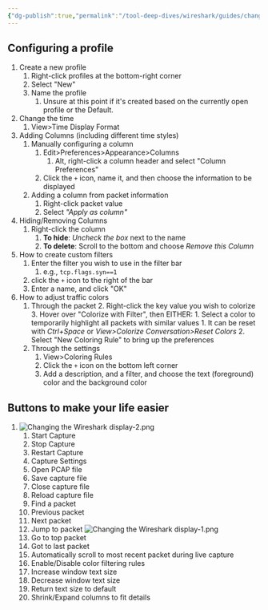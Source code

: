 ```yaml
---
{"dg-publish":true,"permalink":"/tool-deep-dives/wireshark/guides/changing-the-wireshark-display/"}
---
```


## Configuring a profile
1. Create a new profile
	1. Right-click profiles at the bottom-right corner
	2. Select "New"
	3. Name the profile
		1. Unsure at this point if it's created based on the currently open profile or the Default.
2. Change the time
	1. View>Time Display Format
3. Adding Columns (including different time styles)
	1. Manually configuring a column
		1. Edit>Preferences>Appearance>Columns
			1. Alt, right-click a column header and select "Column Preferences"
		2. Click the `+` icon, name it, and then choose the information to be displayed
	2. Adding a column from packet information
		1. Right-click packet value
		2. Select *"Apply as column"*
4. Hiding/Removing Columns
	1. Right-click the column
		1. **To hide**: *Uncheck the box* next to the name
		2. **To delete**: Scroll to the bottom and choose *Remove this Column*
5. How to create custom filters
	1. Enter the filter you wish to use in the filter bar
		1. e.g., `tcp.flags.syn==1`
	2. click the `+` icon to the right of the bar
	3. Enter a name, and click "OK"
6. How to adjust traffic colors
	1. Through the packet
		2. Right-click the key value you wish to colorize
		3. Hover over "Colorize with Filter", then EITHER:
			1. Select a color to temporarily highlight all packets with similar values
				1. It can be reset with *Ctrl+Space* or *View>Colorize Conversation>Reset Colors*
			2. Select "New Coloring Rule" to bring up the preferences
	2. Through the settings
		1. View>Coloring Rules
		2. Click the `+` icon on the bottom left corner
		3. Add a description, and a filter, and choose the text (foreground) color and the background color

## Buttons to make your life easier
1. ![Changing the Wireshark display-2.png](/img/user/Attachments/Changing%20the%20Wireshark%20display-2.png)
	1. Start Capture
	2. Stop Capture
	3. Restart Capture
	4. Capture Settings
	5. Open PCAP file
	6. Save capture file
	7. Close capture file
	8. Reload capture file
	9. Find a packet
	10. Previous packet
	11. Next packet
	12. Jump to packet ![Changing the Wireshark display-1.png](/img/user/Attachments/Changing%20the%20Wireshark%20display-1.png)
	13. Go to top packet
	14. Got to last packet
	15. Automatically scroll to most recent packet during live capture
	16. Enable/Disable color filtering rules
	17. Increase window text size
	18. Decrease window text size
	19. Return text size to default
	20. Shrink/Expand columns to fit details